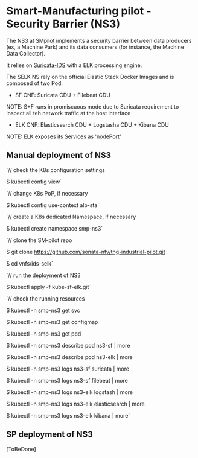 # Smart-Manufacturing pilot - Security Barrier (NS3)

The NS3 at SMpilot implements a security barrier between data producers (ex, a Machine Park) and its data consumers (for instance, the Machine Data Collector).

It relies on [Suricata-IDS](https://suricata-ids.org/) with a ELK processing engine. 

The SELK NS rely on the official Elastic Stack Docker Images and is composed of two Pod:

* SF CNF: Suricata CDU + Filebeat CDU

NOTE: S+F runs in promiscuous mode due to Suricata requirement to inspect all teh network traffic at the host interface

* ELK CNF: Elasticsearch CDU + Logstasha CDU + Kibana CDU

NOTE: ELK exposes its Services as 'nodePort'

## Manual deployment of NS3

`// check the K8s configuration settings

 $ kubectl config view`

`// change K8s PoP, if necessary

 $ kubectl config use-context alb-sta`

`// create a K8s dedicated Namespace, if necessary

 $ kubectl create namespace smp-ns3`

`// clone the SM-pilot repo

 $ git clone https://github.com/sonata-nfv/tng-industrial-pilot.git

 $ cd vnfs/ids-selk`

`// run the deployment of NS3

 $ kubectl apply -f kube-sf-elk.git`

`// check the running resources

 $ kubectl -n smp-ns3 get svc

 $ kubectl -n smp-ns3 get configmap

 $ kubectl -n smp-ns3 get pod

 $ kubectl -n smp-ns3 describe pod ns3-sf | more

 $ kubectl -n smp-ns3 describe pod ns3-elk | more

 $ kubectl -n smp-ns3 logs ns3-sf suricata | more

 $ kubectl -n smp-ns3 logs ns3-sf filebeat | more

 $ kubectl -n smp-ns3 logs ns3-elk logstash | more

 $ kubectl -n smp-ns3 logs ns3-elk elasticsearch | more

 $ kubectl -n smp-ns3 logs ns3-elk kibana | more`


## SP deployment of NS3

[ToBeDone]
